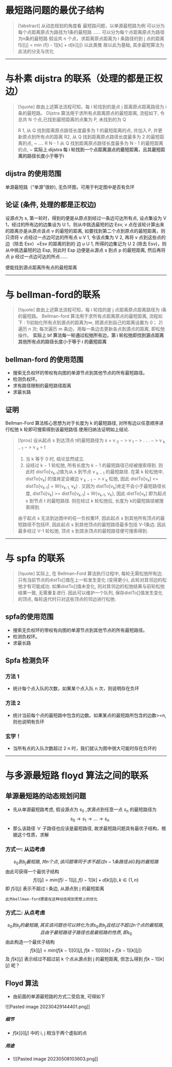 # 最短路问题的最优子结构


>[!abstract] 从动态规划的角度看 
最短路问题，以单源最短路为例
可以分为每个点距离原点为路径为1条的最短路
......
可以分为每个点距离原点为路径为n条的最短路
假设共 n 个点，求距离原点距离为 i 条路径的到 j 点的距离
f[i]\[j]  = min (f[i - 1]\[k] + d[k]\[j])   以此类推
故以此为基础, 其余最短算法为此法的分支与优化


---

# 与朴素 dijstra 的联系（处理的都是正权边）

>[!quote] 
>故由上述算法流程可知，每 i 轮找到的是点 j 距离原点距离路径为 i 条的最短路。
>Dijstra 算法用于求所有点距离原点的最短距离, 流程如下, 令总共 N 个点,已找到最短距离的点集为 P, 未找到的为 Q
>
>R 1, 从 Q 找到距离原点路径长度最多为 1 的最短距离的点, 并加入 P, 并更新原点到所有点的距离
>R2, 从 Q 找到距离原点路径长度最多为 2 的最短距离的点, ~
>....
>R N - 1 从 Q 找到距离原点路径长度最多为 N - 1 的最短距离的点, ~
>**实际上 dijstra 每 i 轮找到一个点距离源点的最短距离，且其最短距离的路径长度小于等于i**

## dijstra 的使用范围

单源最短路（“单源”很妙), 无负环图，可用于判定图中是否有负环


## 论证 (条件, 处理的都是正权边)

设源点为 s, 第一轮时，得到的便是从原点到经过一条边可达所有点, 设点集设为 V 1，经过的所有边的边集设为 U 1，则从中挑选最短的边 Esv, v 点在该轮计算出来的距离亦是从原点该点 v 的最短的距离, 如要找到第二个点到原点的最短距离，则只须将 v 点经过一点边可达的所有点 u V 1, 令该点集为 V 2, 再将 v 点到这些点的边（除去 Esv）+Esv 的距离的到的
边 u U 1, 所得的边集记为 U 2 (除去 Esv)，则从中挑选最短的边 Esp, 则此时 Esp 边便是从源点 s 到点 p 的最短距离,
然后再将点 p 经过一点边可达的所点......

便能找到源点距离所有点的最短距离

---


# 与 bellman-ford的联系

>[!quote] 
>故由上述算法流程可知，每 i 轮找的是 j 点距离原点距离路径为 i条的最短路。
>Bellman-ford 算法用于求所有点距离原点的最短距离, 流程如下 : 
>1)初始化所有点到源点的距离为∞, 把源点到自己的距离设置为 0；
 2)遍历 n 次; 每次遍历 m 条边，用每一条边去更新各点到源点的距离, 即松弛操作。
 **实际上 bf 算法每一轮通过松弛所有边，第 i 轮松弛即找到源点距离其他所有点的路径长度小于等于 i 的最短距离**

 
 

##  bellman-ford 的使用范围

- 搜索无负权环的带权有向图的单源节点到其他节点的所有最短路径。
- 检测负权环。
- 求有路径限制的最短路径距离 
- 求最长路


## 证明
Bellman-Ford 算法核心思想为对于长度为 k 的最短路径, 对所有边以任意顺序进行松弛 k 轮即可搜索得到该最短路径.使用归纳法证明如上结论.

> [!pros]
> 设从起点 s 到达顶点 t的最短路径为 s = v <sub>0</sub> − > v<sub> 1 </sub>− > . . . − > v <sub>k − 1</sub> − > v <sub>k</sub> = t 
> 1. 当 k 等于 0 时, 结论显然成立.
> 2. 设经过 k − 1 轮松弛, 所有长度为 k − 1 的最短路径已经被搜索得到. 则此时 
> distTo[v<sub>k-1</sub>]值为从 s 到节点 v <sub>k − 1</sub> 的最短路径. 在第 k 轮松弛中, distTo[v<sub>k</sub>] 的值肯定会被边 v <sub>k − 1</sub> − > v <sub>k</sub> 松弛, 因此 distTo[v<sub>k</sub>] <= distTo[v<sub>k-1</sub>] + W{v<sub>k-1,</sub> v<sub>k</sub>} ​.
> 又因为 distTo[v<sub>k</sub>]肯定不会小于最短路径长度, distTo[v<sub>k</sub>] >= distTo[v<sub>k-1</sub>] + W{v<sub>k-1</sub>, v<sub>k</sub>}​​, 因此 distTo[v<sub>k</sub>] 即为起点 s 到节点 t 的最短路径. 则在经过 k 轮松弛后, 长度为 k的最短路径被搜索得到.
> 
> 由于起点 s 无法到达图中的任一负权重环, 因此起点 s 到其他所有顶点的最短路径不包括环, 因此起点 s 到其他顶点的最短路径最多包括 V-1条边. 因此最多经过 V-1 轮松弛, 顶点 s 到其余顶点的最短路径便可搜索得到.


---

# 与 spfa 的联系 

>[!quote] 
>实际上, 在 Bellman-Ford 算法执行过程中, 每轮无需松弛所有边. 只有当前节点的distTo[]值在上一轮发生变化 (变得更小), 此轮对其邻边的松弛才有可能成功. 如果distTo[]值未变化, 则对其邻边的松弛结果与前轮松弛结果一致, 无需重复进行. 因此可以维护一个队列, 保存distTo[]值发生变化的顶点, 每轮迭代时只对这些顶点的邻边进行松弛.

 
 

##  spfa的使用范围

- 搜索无负权环的带权有向图的单源节点到其他节点的所有最短路径。
- 检测负权环。
- 求最长路


## Spfa 检测负环

### 方法 1
- 统计每个点入队的次数，如果某个点入队 n 次，则说明存在负环

### 方法 2
- 统计当前每个点的最短路中包含的边数。如果某点的最短路所包含的边数>=n, 则也说明有负环

### 玄学！

- 当所有点的入队次数超过 2 n 时，我们就认为图中很大可能时存在负环的


---

#  与多源最短路 floyd 算法之间的联系


## 单源最短路的动态规划问题
- 先从单源最短路考虑, 假设源点为 ${s_0}$ ,求源点到任意一点 $s_n$ 的最短路径为 $$
s_0{\rightarrow}s_1{\rightarrow}...{\rightarrow}s_n
$$
- 那么该路径 $\forall$ 子路径也应该是最短路径, 故求最短路问题具有最优子结构，根据这个性质，求解

### 方式一: 从边考虑 

$$
s_{0}到s_{j}最短路,共 n个点,该问题等同于求不超过n-1条路径从0到j的最短路 
$$
	由此可获得一个最优子结构 $$
f[i][j] = min(f[i - 1][j], f[i - 1][k]+d[k][j]),k\in\{1,n\}
$$即 $f[i][j]$ 表示不超过 i 条边, 从源点到 j 的最短距离

	此外bellman-ford更是在这种动态规划思想上的优化

### 方式二: 从点考虑

$$
s_0到s_j的最短路,其实该问题也可以转化为求s_0到s_j且经过不超过n个点的最短路,且由于最短路径子路径也是最短路的性质,即s_0
$$
	由此构造一个最优子结构 $$
	f[k][j] = min(f[k - 1][0][j], f[k - 1][0][k]+f[k-1][k][j])
$$
	及 $f[k][j]$ 表示经过不超过前 k 个点从源点到 j 的最短距离, 但怎么得到 $f[k-1][k][j]$ 呢？


## Floyd 算法

- 由前面的单源最短路的方式二受启发,  可得如下


![[Pasted image 20230429144401.png]]


##### 细节
-  $f[k][i][j]$ 中的 i, j 相当于两个虚拟的点

##### 用途

-  ![[Pasted image 20230508103603.png]]